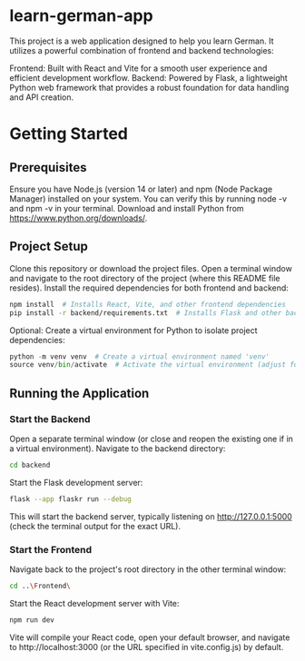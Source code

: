 # learn-german-app

This project is a web application designed to help you learn German. It utilizes a powerful combination of frontend and backend technologies:

Frontend: Built with React and Vite for a smooth user experience and efficient development workflow.
Backend: Powered by Flask, a lightweight Python web framework that provides a robust foundation for data handling and API creation.

# Getting Started

## Prerequisites

Ensure you have Node.js (version 14 or later) and npm (Node Package Manager) installed on your system. You can verify this by running node -v and npm -v in your terminal.
Download and install Python from https://www.python.org/downloads/.

## Project Setup

Clone this repository or download the project files.
Open a terminal window and navigate to the root directory of the project (where this README file resides).
Install the required dependencies for both frontend and backend:

```bash
npm install  # Installs React, Vite, and other frontend dependencies
pip install -r backend/requirements.txt  # Installs Flask and other backend dependencies
```

Optional: Create a virtual environment for Python to isolate project dependencies:

```python
python -m venv venv  # Create a virtual environment named 'venv'
source venv/bin/activate  # Activate the virtual environment (adjust for Windows)
```

## Running the Application

### Start the Backend

Open a separate terminal window (or close and reopen the existing one if in a virtual environment).
Navigate to the backend directory:

```bash
cd backend
```

Start the Flask development server:

```bash
flask --app flaskr run --debug
```

This will start the backend server, typically listening on http://127.0.0.1:5000 (check the terminal output for the exact URL).

### Start the Frontend

Navigate back to the project's root directory in the other terminal window:

```bash
cd ..\Frontend\
```

Start the React development server with Vite:

```bash
npm run dev
```

Vite will compile your React code, open your default browser, and navigate to http://localhost:3000 (or the URL specified in vite.config.js) by default.
